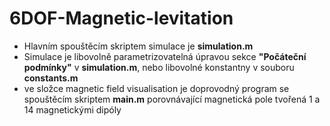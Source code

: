 # 6DOF-Magnetic-levitation

* Hlavním spouštěcím skriptem simulace je __simulation.m__
* Simulace je libovolně parametrizovatelná úpravou sekce __"Počáteční podmínky"__ v __simulation.m__, nebo libovolné konstantny v souboru __constants.m__
* ve složce magnetic field visualisation je doprovodný program se spouštěcím skriptem __main.m__ porovnávající magnetická pole tvořená 1 a 14 magnetickými dipóly
